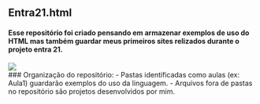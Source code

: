 ## Entra21.html
#### Esse repositório foi criado pensando em armazenar exemplos de uso do HTML mas também guardar meus primeiros sites relizados durante o projeto entra 21.
<div>
<img src="http://img.shields.io/static/v1?label=STATUS%20DO%20PROJETO&message=%20EM%20DESENVOLVIMENTO&color=GREEN&style=for-the-badge_blank"></a>
</div>
### Organização do repositório:
- Pastas identificadas como aulas (ex: Aula1) guardarão exemplos do uso da linguagem.
- Arquivos fora de pastas no repositório são projetos desenvolvidos por mim.

